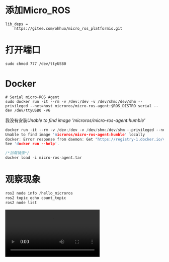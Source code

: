 # 添加Micro_ROS
```
lib_deps = 
    https://gitee.com/ohhuo/micro_ros_platformio.git
```
# 打开端口
```
sudo chmod 777 /dev/ttyUSB0
```
# Docker
```
# Serial micro-ROS Agent
sudo docker run -it --rm -v /dev:/dev -v /dev/shm:/dev/shm --privileged --net=host microros/micro-ros-agent:$ROS_DISTRO serial --dev /dev/ttyUSB0 -v6
```


我没有安装*Unable to find image 'microros/micro-ros-agent:humble'*
```c
docker run -it --rm -v /dev:/dev -v /dev/shm:/dev/shm --privileged --net=host microros/micro-ros-agent:$ROS_DISTRO serial --dev /dev/ttyUSB0 -v6
Unable to find image 'microros/micro-ros-agent:humble' locally
docker: Error response from daemon: Get "https://registry-1.docker.io/v2/": context deadline exceeded (Client.Timeout exceeded while awaiting headers).
See 'docker run --help'.
```

```c
/*加载镜像*/
docker load -i micro-ros-agent.tar
```
# 观察现象
```c
ros2 node info /hello_microros
ros2 topic echo count_topic
ros2 node list
```
<video src="./MicroROS_USB.mp4" autoplay="true" controls="controls" >
</video>
